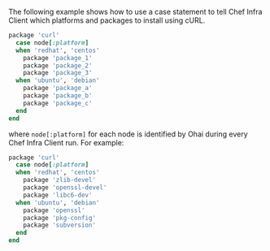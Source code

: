 The following example shows how to use a case statement to tell Chef
Infra Client which platforms and packages to install using cURL.

``` ruby
package 'curl'
  case node[:platform]
  when 'redhat', 'centos'
    package 'package_1'
    package 'package_2'
    package 'package_3'
  when 'ubuntu', 'debian'
    package 'package_a'
    package 'package_b'
    package 'package_c'
  end
end
```

where `node[:platform]` for each node is identified by Ohai during every
Chef Infra Client run. For example:

``` ruby
package 'curl'
  case node[:platform]
  when 'redhat', 'centos'
    package 'zlib-devel'
    package 'openssl-devel'
    package 'libc6-dev'
  when 'ubuntu', 'debian'
    package 'openssl'
    package 'pkg-config'
    package 'subversion'
  end
end
```